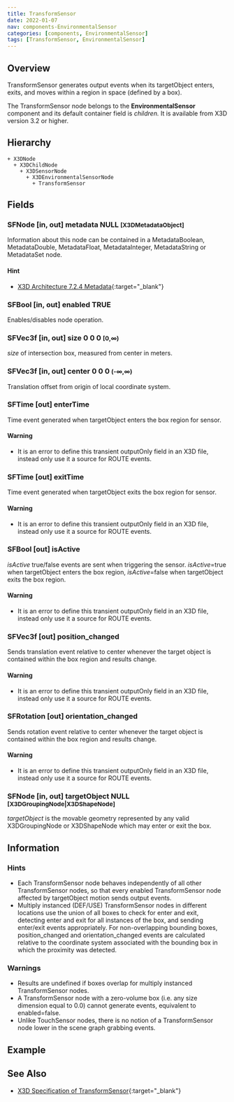 ```yaml
---
title: TransformSensor
date: 2022-01-07
nav: components-EnvironmentalSensor
categories: [components, EnvironmentalSensor]
tags: [TransformSensor, EnvironmentalSensor]
---
```

<style>
.post h3 {
  word-spacing: 0.2em;
}
</style>

## Overview

TransformSensor generates output events when its targetObject enters, exits, and moves within a region in space (defined by a box).

The TransformSensor node belongs to the **EnvironmentalSensor** component and its default container field is *children.* It is available from X3D version 3.2 or higher.

## Hierarchy

```
+ X3DNode
  + X3DChildNode
    + X3DSensorNode
      + X3DEnvironmentalSensorNode
        + TransformSensor
```

## Fields

### SFNode [in, out] **metadata** NULL <small>[X3DMetadataObject]</small>

Information about this node can be contained in a MetadataBoolean, MetadataDouble, MetadataFloat, MetadataInteger, MetadataString or MetadataSet node.

#### Hint

- [X3D Architecture 7.2.4 Metadata](https://www.web3d.org/specifications/X3Dv4Draft/ISO-IEC19775-1v4-CD1/Part01/components/core.html#Metadata){:target="_blank"}

### SFBool [in, out] **enabled** TRUE

Enables/disables node operation.

### SFVec3f [in, out] **size** 0 0 0 <small>[0,∞)</small>

*size* of intersection box, measured from center in meters.

### SFVec3f [in, out] **center** 0 0 0 <small>(-∞,∞)</small>

Translation offset from origin of local coordinate system.

### SFTime [out] **enterTime**

Time event generated when targetObject enters the box region for sensor.

#### Warning

- It is an error to define this transient outputOnly field in an X3D file, instead only use it a source for ROUTE events.

### SFTime [out] **exitTime**

Time event generated when targetObject exits the box region for sensor.

#### Warning

- It is an error to define this transient outputOnly field in an X3D file, instead only use it a source for ROUTE events.

### SFBool [out] **isActive**

*isActive* true/false events are sent when triggering the sensor. *isActive*=true when targetObject enters the box region, *isActive*=false when targetObject exits the box region.

#### Warning

- It is an error to define this transient outputOnly field in an X3D file, instead only use it a source for ROUTE events.

### SFVec3f [out] **position_changed**

Sends translation event relative to center whenever the target object is contained within the box region and results change.

#### Warning

- It is an error to define this transient outputOnly field in an X3D file, instead only use it a source for ROUTE events.

### SFRotation [out] **orientation_changed**

Sends rotation event relative to center whenever the target object is contained within the box region and results change.

#### Warning

- It is an error to define this transient outputOnly field in an X3D file, instead only use it a source for ROUTE events.

### SFNode [in, out] **targetObject** NULL <small>[X3DGroupingNode|X3DShapeNode]</small>

*targetObject* is the movable geometry represented by any valid X3DGroupingNode or X3DShapeNode which may enter or exit the box.

## Information

### Hints

- Each TransformSensor node behaves independently of all other TransformSensor nodes, so that every enabled TransformSensor node affected by targetObject motion sends output events.
- Multiply instanced (DEF/USE) TransformSensor nodes in different locations use the union of all boxes to check for enter and exit, detecting enter and exit for all instances of the box, and sending enter/exit events appropriately. For non-overlapping bounding boxes, position_changed and orientation_changed events are calculated relative to the coordinate system associated with the bounding box in which the proximity was detected.

### Warnings

- Results are undefined if boxes overlap for multiply instanced TransformSensor nodes.
- A TransformSensor node with a zero-volume box (i.e. any size dimension equal to 0.0) cannot generate events, equivalent to enabled=false.
- Unlike TouchSensor nodes, there is no notion of a TransformSensor node lower in the scene graph grabbing events.

## Example

<x3d-canvas src="https://create3000.github.io/media/examples/EnvironmentalSensor/TransformSensor/TransformSensor.x3d" update="auto"></x3d-canvas>

## See Also

- [X3D Specification of TransformSensor](https://www.web3d.org/documents/specifications/19775-1/V4.0/Part01/components/environmentalSensor.html#TransformSensor){:target="_blank"}
